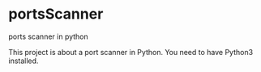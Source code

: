 # portsScanner
ports scanner in python

This project is about a port scanner in Python.
You need to have Python3 installed.
